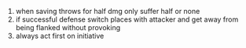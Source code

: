 1. when saving throws for half dmg only suffer half or none
2. if successful defense switch places with attacker and get away from being flanked without provoking
3. always act first on initiative